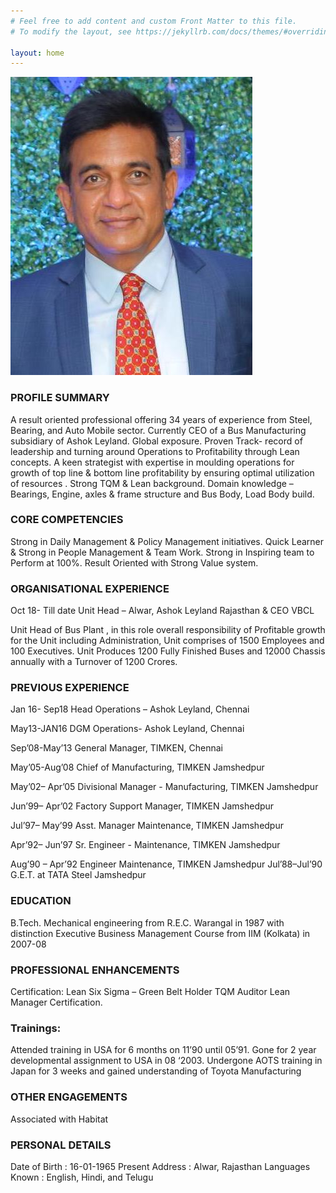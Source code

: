 ```yaml
---
# Feel free to add content and custom Front Matter to this file.
# To modify the layout, see https://jekyllrb.com/docs/themes/#overriding-theme-defaults

layout: home
---
```

![Ki](ki.jpeg)
### PROFILE SUMMARY
A result oriented professional offering 34 years of experience from Steel, Bearing, and Auto Mobile sector.
Currently CEO of a Bus Manufacturing subsidiary of Ashok Leyland.
Global exposure.
Proven Track- record of leadership and turning around Operations to Profitability through Lean concepts.
A keen strategist with expertise in  moulding operations  for growth of top line & bottom line profitability by ensuring optimal utilization of resources .
Strong TQM & Lean background.
Domain knowledge – Bearings, Engine, axles & frame structure and Bus Body, Load Body build.

### CORE COMPETENCIES

Strong in Daily Management & Policy Management initiatives.
Quick Learner & Strong in People Management & Team Work.
Strong in Inspiring team to Perform at 100%.
Result Oriented with Strong Value system.

### ORGANISATIONAL EXPERIENCE

Oct 18- Till date      Unit Head – Alwar, Ashok Leyland Rajasthan & CEO VBCL

Unit Head of Bus Plant , in this role overall responsibility of Profitable growth for the Unit including Administration,
Unit comprises of 1500 Employees and 100 Executives.
Unit Produces 1200 Fully Finished Buses and 12000 Chassis annually with a Turnover of 1200 Crores.

### PREVIOUS EXPERIENCE
Jan 16- Sep18        Head Operations – Ashok Leyland, Chennai 

May13-JAN16        DGM Operations- Ashok Leyland, Chennai 

Sep’08-May’13	 General Manager, TIMKEN, Chennai

May’05-Aug’08      Chief of Manufacturing, TIMKEN Jamshedpur
 
May’02– Apr’05	  Divisional Manager - Manufacturing, TIMKEN Jamshedpur

Jun’99– Apr’02	  Factory Support Manager, TIMKEN Jamshedpur

Jul’97– May’99		Asst. Manager Maintenance, TIMKEN Jamshedpur

Apr’92– Jun’97		Sr. Engineer - Maintenance, TIMKEN Jamshedpur

Aug’90 – Apr’92		Engineer Maintenance, TIMKEN Jamshedpur
Jul’88–Jul’90	        G.E.T. at TATA Steel Jamshedpur

### EDUCATION

B.Tech. Mechanical engineering from R.E.C. Warangal in 1987 with distinction
Executive Business Management Course from IIM (Kolkata) in 2007-08

### PROFESSIONAL ENHANCEMENTS

Certification:
Lean Six Sigma – Green Belt Holder
TQM Auditor
Lean Manager Certification.

### Trainings:

Attended training in USA for 6 months on 11’90 until 05’91.
Gone for 2 year developmental assignment to USA in 08 ‘2003.
Undergone AOTS training in Japan for 3 weeks and gained understanding of Toyota Manufacturing

### OTHER ENGAGEMENTS

Associated with Habitat

### PERSONAL DETAILS 

Date of Birth			:	16-01-1965
Present Address		:	Alwar, Rajasthan
Languages Known	:	English, Hindi, and Telugu

